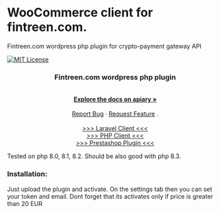 # WooCommerce client for fintreen.com.
Fintreen.com wordpress php plugin for crypto-payment gateway API

[![MIT License][license-shield]][license-url]


<h3 align="center">Fintreen.com wordpress php plugin</h3>

  <p align="center">
    <br />
    <a href="https://fintreen.docs.apiary.io/" target="_blank"><strong>Explore the docs on apiary »</strong></a>
    <br />
    <br />
    <a href="https://github.com/fintreen/woocommerce/issues">Report Bug</a>
    ·
    <a href="https://github.com/fintreen/woocommerce/issues">Request Feature</a>
    .
    <br />
    <br />
    <a href="https://github.com/fintreen/laravel-client">>>> Laravel Client <<<</a>
    <br />
    <a href="https://github.com/fintreen/php-client">>>> PHP Client <<<</a>  
    <br />
    <a href="https://github.com/fintreen/prestashop">>>> Prestashop Plugin <<<</a>
  </p>
</div>

Tested on php 8.0, 8.1, 8.2. Should be also good with php 8.3.

### Installation:

Just upload the plugin and activate. On the settings tab then you can set your token and email.
Dont forget that its activates only if price is greater than 20 EUR


<!-- MARKDOWN LINKS & IMAGES -->
<!-- https://www.markdownguide.org/basic-syntax/#reference-style-links -->
[license-shield]: https://img.shields.io/github/license/othneildrew/Best-README-Template.svg?style=for-the-badge
[license-url]: https://github.com/fintreen/php-client/blob/main/LICENCE.txt